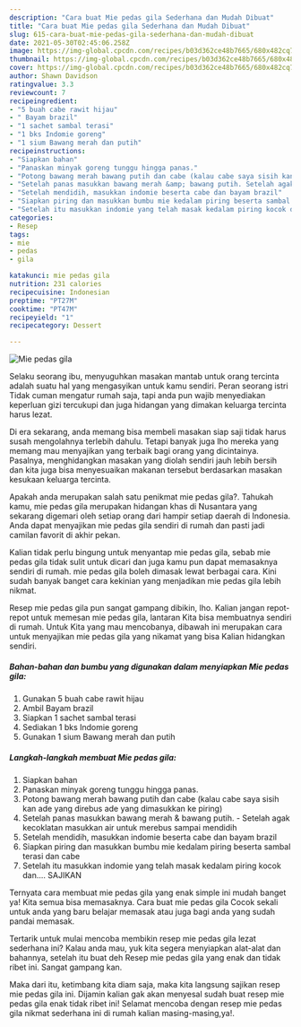 ```yaml
---
description: "Cara buat Mie pedas gila Sederhana dan Mudah Dibuat"
title: "Cara buat Mie pedas gila Sederhana dan Mudah Dibuat"
slug: 615-cara-buat-mie-pedas-gila-sederhana-dan-mudah-dibuat
date: 2021-05-30T02:45:06.258Z
image: https://img-global.cpcdn.com/recipes/b03d362ce48b7665/680x482cq70/mie-pedas-gila-foto-resep-utama.jpg
thumbnail: https://img-global.cpcdn.com/recipes/b03d362ce48b7665/680x482cq70/mie-pedas-gila-foto-resep-utama.jpg
cover: https://img-global.cpcdn.com/recipes/b03d362ce48b7665/680x482cq70/mie-pedas-gila-foto-resep-utama.jpg
author: Shawn Davidson
ratingvalue: 3.3
reviewcount: 7
recipeingredient:
- "5 buah cabe rawit hijau"
- " Bayam brazil"
- "1 sachet sambal terasi"
- "1 bks Indomie goreng"
- "1 sium Bawang merah dan putih"
recipeinstructions:
- "Siapkan bahan"
- "Panaskan minyak goreng tunggu hingga panas."
- "Potong bawang merah bawang putih dan cabe (kalau cabe saya sisih kan ade yang direbus ade yang dimasukkan ke piring)"
- "Setelah panas masukkan bawang merah &amp; bawang putih. Setelah agak kecoklatan masukkan air untuk merebus sampai mendidih"
- "Setelah mendidih, masukkan indomie beserta cabe dan bayam brazil"
- "Siapkan piring dan masukkan bumbu mie kedalam piring beserta sambal terasi dan cabe"
- "Setelah itu masukkan indomie yang telah masak kedalam piring kocok dan.... SAJIKAN"
categories:
- Resep
tags:
- mie
- pedas
- gila

katakunci: mie pedas gila 
nutrition: 231 calories
recipecuisine: Indonesian
preptime: "PT27M"
cooktime: "PT47M"
recipeyield: "1"
recipecategory: Dessert

---
```



![Mie pedas gila](https://img-global.cpcdn.com/recipes/b03d362ce48b7665/680x482cq70/mie-pedas-gila-foto-resep-utama.jpg)

Selaku seorang ibu, menyuguhkan masakan mantab untuk orang tercinta adalah suatu hal yang mengasyikan untuk kamu sendiri. Peran seorang istri Tidak cuman mengatur rumah saja, tapi anda pun wajib menyediakan keperluan gizi tercukupi dan juga hidangan yang dimakan keluarga tercinta harus lezat.

Di era  sekarang, anda memang bisa membeli masakan siap saji tidak harus susah mengolahnya terlebih dahulu. Tetapi banyak juga lho mereka yang memang mau menyajikan yang terbaik bagi orang yang dicintainya. Pasalnya, menghidangkan masakan yang diolah sendiri jauh lebih bersih dan kita juga bisa menyesuaikan makanan tersebut berdasarkan masakan kesukaan keluarga tercinta. 



Apakah anda merupakan salah satu penikmat mie pedas gila?. Tahukah kamu, mie pedas gila merupakan hidangan khas di Nusantara yang sekarang digemari oleh setiap orang dari hampir setiap daerah di Indonesia. Anda dapat menyajikan mie pedas gila sendiri di rumah dan pasti jadi camilan favorit di akhir pekan.

Kalian tidak perlu bingung untuk menyantap mie pedas gila, sebab mie pedas gila tidak sulit untuk dicari dan juga kamu pun dapat memasaknya sendiri di rumah. mie pedas gila boleh dimasak lewat berbagai cara. Kini sudah banyak banget cara kekinian yang menjadikan mie pedas gila lebih nikmat.

Resep mie pedas gila pun sangat gampang dibikin, lho. Kalian jangan repot-repot untuk memesan mie pedas gila, lantaran Kita bisa membuatnya sendiri di rumah. Untuk Kita yang mau mencobanya, dibawah ini merupakan cara untuk menyajikan mie pedas gila yang nikamat yang bisa Kalian hidangkan sendiri.

<!--inarticleads1-->

##### Bahan-bahan dan bumbu yang digunakan dalam menyiapkan Mie pedas gila:

1. Gunakan 5 buah cabe rawit hijau
1. Ambil  Bayam brazil
1. Siapkan 1 sachet sambal terasi
1. Sediakan 1 bks Indomie goreng
1. Gunakan 1 sium Bawang merah dan putih




<!--inarticleads2-->

##### Langkah-langkah membuat Mie pedas gila:

1. Siapkan bahan
1. Panaskan minyak goreng tunggu hingga panas.
1. Potong bawang merah bawang putih dan cabe (kalau cabe saya sisih kan ade yang direbus ade yang dimasukkan ke piring)
1. Setelah panas masukkan bawang merah &amp; bawang putih. - Setelah agak kecoklatan masukkan air untuk merebus sampai mendidih
1. Setelah mendidih, masukkan indomie beserta cabe dan bayam brazil
1. Siapkan piring dan masukkan bumbu mie kedalam piring beserta sambal terasi dan cabe
1. Setelah itu masukkan indomie yang telah masak kedalam piring kocok dan.... SAJIKAN




Ternyata cara membuat mie pedas gila yang enak simple ini mudah banget ya! Kita semua bisa memasaknya. Cara buat mie pedas gila Cocok sekali untuk anda yang baru belajar memasak atau juga bagi anda yang sudah pandai memasak.

Tertarik untuk mulai mencoba membikin resep mie pedas gila lezat sederhana ini? Kalau anda mau, yuk kita segera menyiapkan alat-alat dan bahannya, setelah itu buat deh Resep mie pedas gila yang enak dan tidak ribet ini. Sangat gampang kan. 

Maka dari itu, ketimbang kita diam saja, maka kita langsung sajikan resep mie pedas gila ini. Dijamin kalian gak akan menyesal sudah buat resep mie pedas gila enak tidak ribet ini! Selamat mencoba dengan resep mie pedas gila nikmat sederhana ini di rumah kalian masing-masing,ya!.

